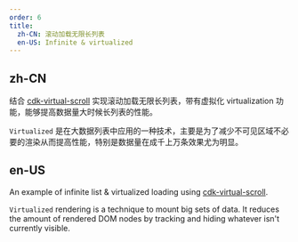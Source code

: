 ```yaml
---
order: 6
title:
  zh-CN: 滚动加载无限长列表
  en-US: Infinite & virtualized
---
```


## zh-CN

结合 [cdk-virtual-scroll](https://material.angular.io/cdk/scrolling/overview) 实现滚动加载无限长列表，带有虚拟化 virtualization 功能，能够提高数据量大时候长列表的性能。

`Virtualized` 是在大数据列表中应用的一种技术，主要是为了减少不可见区域不必要的渲染从而提高性能，特别是数据量在成千上万条效果尤为明显。

## en-US

An example of infinite list & virtualized loading using [cdk-virtual-scroll](https://material.angular.io/cdk/scrolling/overview).

`Virtualized` rendering is a technique to mount big sets of data. It reduces the amount of rendered DOM nodes by tracking and hiding whatever isn't currently visible.